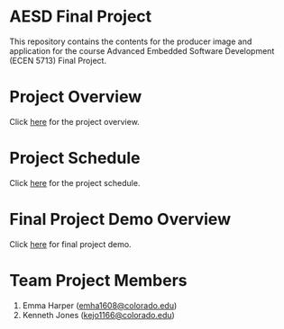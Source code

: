 # AESD Final Project
This repository contains the contents for the producer image and application for the course Advanced Embedded Software Development (ECEN 5713) Final Project.

# Project Overview

Click [here](https://github.com/cu-ecen-aeld/final-project-emma-harper/wiki/Project-Overview) for the project overview.

# Project Schedule

Click [here](https://github.com/cu-ecen-aeld/final-project-emma-harper/wiki/Schedule-Overview) for the project schedule.

# Final Project Demo Overview

Click [here](https://github.com/cu-ecen-aeld/final-project-emma-harper/wiki/Kenneth's-Final-Project-Video) for final project demo.



# Team Project Members

1. Emma Harper (emha1608@colorado.edu)
2. Kenneth Jones (kejo1166@colorado.edu)


